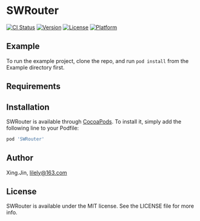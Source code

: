 # SWRouter

[![CI Status](https://img.shields.io/travis/Xing.Jin/SWRouter.svg?style=flat)](https://travis-ci.org/Xing.Jin/SWRouter)
[![Version](https://img.shields.io/cocoapods/v/SWRouter.svg?style=flat)](https://cocoapods.org/pods/SWRouter)
[![License](https://img.shields.io/cocoapods/l/SWRouter.svg?style=flat)](https://cocoapods.org/pods/SWRouter)
[![Platform](https://img.shields.io/cocoapods/p/SWRouter.svg?style=flat)](https://cocoapods.org/pods/SWRouter)

## Example

To run the example project, clone the repo, and run `pod install` from the Example directory first.

## Requirements

## Installation

SWRouter is available through [CocoaPods](https://cocoapods.org). To install
it, simply add the following line to your Podfile:

```ruby
pod 'SWRouter'
```

## Author

Xing.Jin, lilely@163.com

## License

SWRouter is available under the MIT license. See the LICENSE file for more info.
